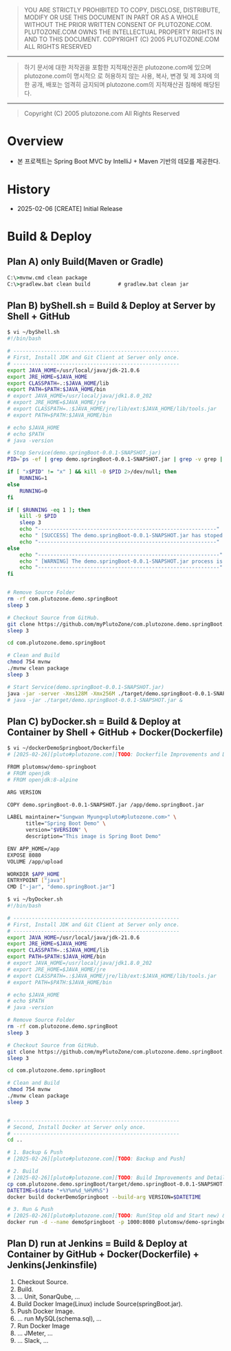 > YOU ARE STRICTLY PROHIBITED TO COPY, DISCLOSE, DISTRIBUTE, MODIFY OR USE THIS
DOCUMENT IN PART OR AS A WHOLE WITHOUT THE PRIOR WRITTEN CONSENT OF
PLUTOZONE.COM.
PLUTOZONE.COM OWNS THE INTELLECTUAL PROPERTY RIGHTS IN AND TO THIS DOCUMENT.
COPYRIGHT (C) 2005 PLUTOZONE.COM ALL RIGHTS RESERVED
***
> 하기 문서에 대한 저작권을 포함한 지적재산권은 plutozone.com에 있으며 plutozone.com이 명시적으
로 허용하지 않는 사용, 복사, 변경 및 제 3자에 의한 공개, 배포는 엄격히 금지되며
plutozone.com의 지적재산권 침해에 해당된다.
***
> Copyright (C) 2005 plutozone.com All Rights Reserved


# Overview
- 본 프로젝트는 Spring Boot MVC by IntelliJ + Maven 기반의 데모를 제공한다.


# History
- 2025-02-06 [CREATE] Initial Release


# Build & Deploy
## Plan A) only Build(Maven or Gradle)
```cmd
C:\>mvnw.cmd clean package
C:\>gradlew.bat clean build         # gradlew.bat clean jar
```


## Plan B) byShell.sh = Build & Deploy at Server by Shell + GitHub
```bash
$ vi ~/byShell.sh
#!/bin/bash

# ------------------------------------------------------
# First, Install JDK and Git Client at Server only once.
# ------------------------------------------------------
export JAVA_HOME=/usr/local/java/jdk-21.0.6
export JRE_HOME=$JAVA_HOME
export CLASSPATH=.:$JAVA_HOME/lib
export PATH=$PATH:$JAVA_HOME/bin
# export JAVA_HOME=/usr/local/java/jdk1.8.0_202
# export JRE_HOME=$JAVA_HOME/jre
# export CLASSPATH=.:$JAVA_HOME/jre/lib/ext:$JAVA_HOME/lib/tools.jar
# export PATH=$PATH:$JAVA_HOME/bin

# echo $JAVA_HOME
# echo $PATH
# java -version

# Stop Service(demo.springBoot-0.0.1-SNAPSHOT.jar)
PID=`ps -ef | grep demo.springBoot-0.0.1-SNAPSHOT.jar | grep -v grep | awk '{print $2}'`

if [ "x$PID" != "x" ] && kill -0 $PID 2>/dev/null; then
	RUNNING=1
else
	RUNNING=0
fi

if [ $RUNNING -eq 1 ]; then
    kill -9 $PID
    sleep 3
    echo "----------------------------------------------------------"
    echo " [SUCCESS] The demo.springBoot-0.0.1-SNAPSHOT.jar has stoped successful."
    echo "----------------------------------------------------------"
else
    echo "-----------------------------------------------------------"
    echo " [WARNING] The demo.springBoot-0.0.1-SNAPSHOT.jar process is not nunning!"
    echo "-----------------------------------------------------------"
fi


# Remove Source Folder
rm -rf com.plutozone.demo.springBoot
sleep 3

# Checkout Source from GitHub.
git clone https://github.com/myPlutoZone/com.plutozone.demo.springBoot.git
sleep 3

cd com.plutozone.demo.springBoot

# Clean and Build
chmod 754 mvnw
./mvnw clean package
sleep 3

# Start Service(demo.springBoot-0.0.1-SNAPSHOT.jar)
java -jar -server -Xms128M -Xmx256M ./target/demo.springBoot-0.0.1-SNAPSHOT.jar > /dev/null &
# java -jar ./target/demo.springBoot-0.0.1-SNAPSHOT.jar &
```


## Plan C) byDocker.sh = Build & Deploy at Container by Shell + GitHub + Docker(Dockerfile)
```bash
$ vi ~/dockerDemoSpringboot/Dockerfile
# [2025-02-26][pluto#plutozone.com][TODO: Dockerfile Improvements and Details]

FROM plutomsw/demo-springboot
# FROM openjdk
# FROM openjdk:8-alpine

ARG VERSION

COPY demo.springBoot-0.0.1-SNAPSHOT.jar /app/demo.springBoot.jar

LABEL maintainer="Sungwan Myung<pluto#plutozone.com>" \
      title="Spring Boot Demo" \
      version="$VERSION" \
      description="This image is Spring Boot Demo"

ENV APP_HOME=/app
EXPOSE 8080
VOLUME /app/upload

WORKDIR $APP_HOME
ENTRYPOINT ["java"]
CMD ["-jar", "demo.springBoot.jar"]
```

```bash
$ vi ~/byDocker.sh
#!/bin/bash

# ------------------------------------------------------
# First, Install JDK and Git Client at Server only once.
# ------------------------------------------------------
export JAVA_HOME=/usr/local/java/jdk-21.0.6
export JRE_HOME=$JAVA_HOME
export CLASSPATH=.:$JAVA_HOME/lib
export PATH=$PATH:$JAVA_HOME/bin
# export JAVA_HOME=/usr/local/java/jdk1.8.0_202
# export JRE_HOME=$JAVA_HOME/jre
# export CLASSPATH=.:$JAVA_HOME/jre/lib/ext:$JAVA_HOME/lib/tools.jar
# export PATH=$PATH:$JAVA_HOME/bin

# echo $JAVA_HOME
# echo $PATH
# java -version

# Remove Source Folder
rm -rf com.plutozone.demo.springBoot
sleep 3

# Checkout Source from GitHub.
git clone https://github.com/myPlutoZone/com.plutozone.demo.springBoot.git
sleep 3

cd com.plutozone.demo.springBoot

# Clean and Build
chmod 754 mvnw
./mvnw clean package
sleep 3


# ------------------------------------------------------
# Second, Install Docker at Server only once.
# ------------------------------------------------------
cd ..

# 1. Backup & Push
# [2025-02-26][pluto#plutozone.com][TODO: Backup and Push]

# 2. Build
# [2025-02-26][pluto#plutozone.com][TODO: Build Improvements and Details]
cp com.plutozone.demo.springBoot/target/demo.springBoot-0.0.1-SNAPSHOT.jar dockerDemoSpringboot/
DATETIME=$(date "+%Y%m%d_%H%M%S")
docker build dockerDemoSpringboot --build-arg VERSION=$DATETIME

# 3. Run & Push
# [2025-02-26][pluto#plutozone.com][TODO: Run(Stop old and Start new) & Push Improvements and Details]
docker run -d --name demoSpringboot -p 1000:8080 plutomsw/demo-springboot
```


## Plan D) run at Jenkins = Build & Deploy at Container by GitHub + Docker(Dockerfile) + Jenkins(Jenkinsfile) 
1. Checkout Source.
2. Build.
3. ... Unit, SonarQube, ...
4. Build Docker Image(Linux) include Source(springBoot.jar).
5. Push Docker Image.
6. ... run MySQL(schema.sql), ...
7. Run Docker Image
8. ... JMeter, ...
9. ... Slack, ...